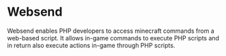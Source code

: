 # Websend

Websend enables PHP developers to access minecraft commands from a web-based script.
It allows in-game commands to execute PHP scripts and in return also execute actions in-game through PHP scripts.
